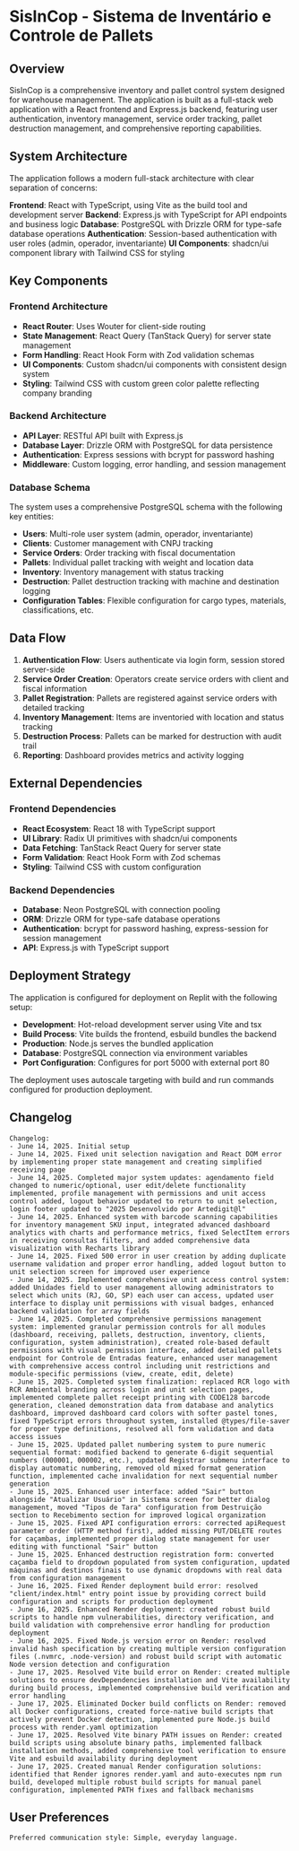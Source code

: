 # SisInCop - Sistema de Inventário e Controle de Pallets

## Overview

SisInCop is a comprehensive inventory and pallet control system designed for warehouse management. The application is built as a full-stack web application with a React frontend and Express.js backend, featuring user authentication, inventory management, service order tracking, pallet destruction management, and comprehensive reporting capabilities.

## System Architecture

The application follows a modern full-stack architecture with clear separation of concerns:

**Frontend**: React with TypeScript, using Vite as the build tool and development server
**Backend**: Express.js with TypeScript for API endpoints and business logic
**Database**: PostgreSQL with Drizzle ORM for type-safe database operations
**Authentication**: Session-based authentication with user roles (admin, operador, inventariante)
**UI Components**: shadcn/ui component library with Tailwind CSS for styling

## Key Components

### Frontend Architecture
- **React Router**: Uses Wouter for client-side routing
- **State Management**: React Query (TanStack Query) for server state management
- **Form Handling**: React Hook Form with Zod validation schemas
- **UI Components**: Custom shadcn/ui components with consistent design system
- **Styling**: Tailwind CSS with custom green color palette reflecting company branding

### Backend Architecture
- **API Layer**: RESTful API built with Express.js
- **Database Layer**: Drizzle ORM with PostgreSQL for data persistence
- **Authentication**: Express sessions with bcrypt for password hashing
- **Middleware**: Custom logging, error handling, and session management

### Database Schema
The system uses a comprehensive PostgreSQL schema with the following key entities:
- **Users**: Multi-role user system (admin, operador, inventariante)
- **Clients**: Customer management with CNPJ tracking
- **Service Orders**: Order tracking with fiscal documentation
- **Pallets**: Individual pallet tracking with weight and location data
- **Inventory**: Inventory management with status tracking
- **Destruction**: Pallet destruction tracking with machine and destination logging
- **Configuration Tables**: Flexible configuration for cargo types, materials, classifications, etc.

## Data Flow

1. **Authentication Flow**: Users authenticate via login form, session stored server-side
2. **Service Order Creation**: Operators create service orders with client and fiscal information
3. **Pallet Registration**: Pallets are registered against service orders with detailed tracking
4. **Inventory Management**: Items are inventoried with location and status tracking
5. **Destruction Process**: Pallets can be marked for destruction with audit trail
6. **Reporting**: Dashboard provides metrics and activity logging

## External Dependencies

### Frontend Dependencies
- **React Ecosystem**: React 18 with TypeScript support
- **UI Library**: Radix UI primitives with shadcn/ui components
- **Data Fetching**: TanStack React Query for server state
- **Form Validation**: React Hook Form with Zod schemas
- **Styling**: Tailwind CSS with custom configuration

### Backend Dependencies
- **Database**: Neon PostgreSQL with connection pooling
- **ORM**: Drizzle ORM for type-safe database operations
- **Authentication**: bcrypt for password hashing, express-session for session management
- **API**: Express.js with TypeScript support

## Deployment Strategy

The application is configured for deployment on Replit with the following setup:
- **Development**: Hot-reload development server using Vite and tsx
- **Build Process**: Vite builds the frontend, esbuild bundles the backend
- **Production**: Node.js serves the bundled application
- **Database**: PostgreSQL connection via environment variables
- **Port Configuration**: Configures for port 5000 with external port 80

The deployment uses autoscale targeting with build and run commands configured for production deployment.

## Changelog

```
Changelog:
- June 14, 2025. Initial setup
- June 14, 2025. Fixed unit selection navigation and React DOM error by implementing proper state management and creating simplified receiving page
- June 14, 2025. Completed major system updates: agendamento field changed to numeric/optional, user edit/delete functionality implemented, profile management with permissions and unit access control added, logout behavior updated to return to unit selection, login footer updated to "2025 Desenvolvido por Artedigit@l"
- June 14, 2025. Enhanced system with barcode scanning capabilities for inventory management SKU input, integrated advanced dashboard analytics with charts and performance metrics, fixed SelectItem errors in receiving consultas filters, and added comprehensive data visualization with Recharts library
- June 14, 2025. Fixed 500 error in user creation by adding duplicate username validation and proper error handling, added logout button to unit selection screen for improved user experience
- June 14, 2025. Implemented comprehensive unit access control system: added Unidades field to user management allowing administrators to select which units (RJ, GO, SP) each user can access, updated user interface to display unit permissions with visual badges, enhanced backend validation for array fields
- June 14, 2025. Completed comprehensive permissions management system: implemented granular permission controls for all modules (dashboard, receiving, pallets, destruction, inventory, clients, configuration, system administration), created role-based default permissions with visual permission interface, added detailed pallets endpoint for Controle de Entradas feature, enhanced user management with comprehensive access control including unit restrictions and module-specific permissions (view, create, edit, delete)
- June 15, 2025. Completed system finalization: replaced RCR logo with RCR Ambiental branding across login and unit selection pages, implemented complete pallet receipt printing with CODE128 barcode generation, cleaned demonstration data from database and analytics dashboard, improved dashboard card colors with softer pastel tones, fixed TypeScript errors throughout system, installed @types/file-saver for proper type definitions, resolved all form validation and data access issues
- June 15, 2025. Updated pallet numbering system to pure numeric sequential format: modified backend to generate 6-digit sequential numbers (000001, 000002, etc.), updated Registrar submenu interface to display automatic numbering, removed old mixed format generation function, implemented cache invalidation for next sequential number generation
- June 15, 2025. Enhanced user interface: added "Sair" button alongside "Atualizar Usuário" in Sistema screen for better dialog management, moved "Tipos de Tara" configuration from Destruição section to Recebimento section for improved logical organization
- June 15, 2025. Fixed API configuration errors: corrected apiRequest parameter order (HTTP method first), added missing PUT/DELETE routes for caçambas, implemented proper dialog state management for user editing with functional "Sair" button
- June 15, 2025. Enhanced destruction registration form: converted caçamba field to dropdown populated from system configuration, updated máquinas and destinos finais to use dynamic dropdowns with real data from configuration management
- June 16, 2025. Fixed Render deployment build error: resolved "client/index.html" entry point issue by providing correct build configuration and scripts for production deployment
- June 16, 2025. Enhanced Render deployment: created robust build scripts to handle npm vulnerabilities, directory verification, and build validation with comprehensive error handling for production deployment
- June 16, 2025. Fixed Node.js version error on Render: resolved invalid hash specification by creating multiple version configuration files (.nvmrc, .node-version) and robust build script with automatic Node version detection and configuration
- June 17, 2025. Resolved Vite build error on Render: created multiple solutions to ensure devDependencies installation and Vite availability during build process, implemented comprehensive build verification and error handling
- June 17, 2025. Eliminated Docker build conflicts on Render: removed all Docker configurations, created force-native build scripts that actively prevent Docker detection, implemented pure Node.js build process with render.yaml optimization
- June 17, 2025. Resolved Vite binary PATH issues on Render: created build scripts using absolute binary paths, implemented fallback installation methods, added comprehensive tool verification to ensure Vite and esbuild availability during deployment
- June 17, 2025. Created manual Render configuration solutions: identified that Render ignores render.yaml and auto-executes npm run build, developed multiple robust build scripts for manual panel configuration, implemented PATH fixes and fallback mechanisms
```

## User Preferences

```
Preferred communication style: Simple, everyday language.
```
